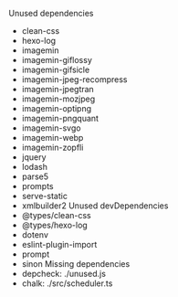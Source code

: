 Unused dependencies
* clean-css
* hexo-log
* imagemin
* imagemin-giflossy
* imagemin-gifsicle
* imagemin-jpeg-recompress
* imagemin-jpegtran
* imagemin-mozjpeg
* imagemin-optipng
* imagemin-pngquant
* imagemin-svgo
* imagemin-webp
* imagemin-zopfli
* jquery
* lodash
* parse5
* prompts
* serve-static
* xmlbuilder2
Unused devDependencies
* @types/clean-css
* @types/hexo-log
* dotenv
* eslint-plugin-import
* prompt
* sinon
Missing dependencies
* depcheck: ./unused.js
* chalk: ./src/scheduler.ts
